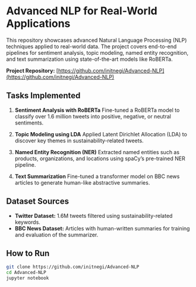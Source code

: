 # Advanced NLP for Real-World Applications

This repository showcases advanced Natural Language Processing (NLP) techniques applied to real-world data. The project covers end-to-end pipelines for sentiment analysis, topic modeling, named entity recognition, and text summarization using state-of-the-art models like RoBERTa.

**Project Repository:** [https://github.com/initnegi/Advanced-NLP](https://github.com/initnegi/Advanced-NLP)

## Tasks Implemented

1. **Sentiment Analysis with RoBERTa**
   Fine-tuned a RoBERTa model to classify over 1.6 million tweets into positive, negative, or neutral sentiments.

2. **Topic Modeling using LDA**
   Applied Latent Dirichlet Allocation (LDA) to discover key themes in sustainability-related tweets.

3. **Named Entity Recognition (NER)**
   Extracted named entities such as products, organizations, and locations using spaCy’s pre-trained NER pipeline.

4. **Text Summarization**
   Fine-tuned a transformer model on BBC news articles to generate human-like abstractive summaries.

## Dataset Sources

* **Twitter Dataset:** 1.6M tweets filtered using sustainability-related keywords.
* **BBC News Dataset:** Articles with human-written summaries for training and evaluation of the summarizer.

## How to Run

```bash
git clone https://github.com/initnegi/Advanced-NLP
cd Advanced-NLP
jupyter notebook
```
